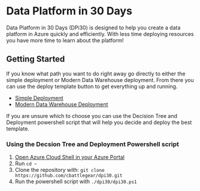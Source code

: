 # Data Platform in 30 Days

Data Platform in 30 Days (DPi30) is designed to help you create a data platform in Azure quickly and efficiently. With less time deploying resources you have more time to learn about the platform!

## Getting Started

If you know what path you want to do right away go directly to either the simple deployment or Modern Data Warehouse deployment. From there you can use the deploy template button to get everything up and running.

* [Simple Deployment](simple/)
* [Modern Data Warehouse Deployment](moderndatawarehouse/)

If you are unsure which to choose you can use the Decision Tree and Deployment powershell script that will help you decide and deploy the best template.

### Using the Decsion Tree and Deployment Powershell script
1. [Open Azure Cloud Shell in your Azure Portal](https://docs.microsoft.com/en-us/azure/cloud-shell/quickstart-powershell#start-cloud-shell)
2. Run `cd ~`
3. Clone the repository with: `git clone https://github.com/cbattlegear/dpi30.git`
4. Run the powershell script with `./dpi30/dpi30.ps1`